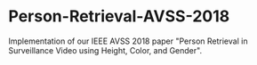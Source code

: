 # Person-Retrieval-AVSS-2018
Implementation of our IEEE AVSS 2018 paper "Person Retrieval in Surveillance Video using Height, Color, and Gender".
